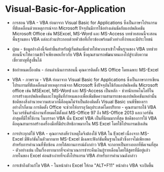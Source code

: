 # Visual-Basic-for-Application
-   การสอน VBA
        -   VBA ย่อมาจาก Visual Basic for Applications ซึ่งเป็นภาษาโปรแกรมที่ขับเคลื่อนด้วยเหตุการณ์จาก Microsoft ปัจจุบันมีการใช้อย่างเด่นชัดกับแอปพลิเคชัน Microsoft Office เช่น MSExcel, MS-Word และ MS-Access บทช่วยสอนนี้จะสอนพื้นฐานของ VBA แต่ละส่วนประกอบด้วยหัวข้อที่เกี่ยวข้องพร้อมตัวอย่างที่ง่ายและมีประโยชน์

-   ผู้ชม
        -   ข้อมูลอ้างอิงนี้จัดทำขึ้นสำหรับผู้เริ่มต้นเพื่อช่วยให้พวกเขาเข้าใจพื้นฐานของ VBA บทช่วยสอนนี้จะให้ความเข้าใจเพียงพอเกี่ยวกับ VBA ซึ่งคุณสามารถพัฒนาตนเองไปสู่ระดับความเชี่ยวชาญที่สูงขึ้นได้

-   ข้อกำหนดเบื้องต้น
        -   ก่อนดำเนินการสอนนี้ คุณควรติดตั้ง MS Office โดยเฉพาะ MS-Excel

-   VBA - ภาพรวม
        -   VBA ย่อมาจาก Visual Basic for Applications ซึ่งเป็นภาษาการเขียนโปรแกรมที่ขับเคลื่อนด้วยเหตุการณ์จาก Microsoft ซึ่งปัจจุบันใช้กับแอปพลิเคชัน Microsoft office เช่น MSExcel, MS-Word และ MS-Access เป็นหลัก
        -   ช่วยนักเทคโนโลยีในการสร้างแอปพลิเคชันและโซลูชันที่กำหนดเองเพื่อเพิ่มขีดความสามารถของแอปพลิเคชันเหล่านั้น ข้อดีของสิ่งอำนวยความสะดวกนี้คือคุณไม่จำเป็นต้องติดตั้ง Visual Basic บนพีซีของเรา อย่างไรก็ตาม การติดตั้ง Office จะช่วยให้บรรลุวัตถุประสงค์โดยปริยาย
        -   คุณสามารถใช้ VBA ในเวอร์ชันสำนักงานทั้งหมดได้ตั้งแต่ MS-Office 97 ถึง MS-Office 2013 และเวอร์ชันล่าสุดที่มีให้ใช้งาน ในบรรดา VBA นั้น Excel VBA เป็นที่นิยมมากที่สุด ข้อดีของการใช้ VBA คือคุณสามารถสร้างเครื่องมือที่มีประสิทธิภาพมากใน MS Excel โดยใช้โปรแกรมเชิงเส้น

-   การประยุกต์ใช้ VBA
        -   คุณอาจสงสัยว่าเหตุใดจึงต้องใช้ VBA ใน Excel เนื่องจาก MS-Excel มีฟังก์ชันในตัวมากมาย MS-Excel มีเฉพาะฟังก์ชันพื้นฐานในตัวซึ่งอาจไม่เพียงพอสำหรับการคำนวณที่ซับซ้อน ภายใต้สถานการณ์ดังกล่าว VBA จะกลายเป็นทางออกที่ชัดเจนที่สุด
        -   ตัวอย่างเช่น เป็นเรื่องยากมากที่จะคำนวณการชำระคืนเงินกู้รายเดือนโดยใช้สูตรที่มีอยู่แล้วภายในของ Excel ค่อนข้างง่ายที่จะตั้งโปรแกรม VBA สำหรับการคำนวณดังกล่าว

-   การเข้าถึงตัวแก้ไข VBA
        -   ในหน้าต่าง Excel ให้กด "ALT+F11" หน้าต่าง VBA จะเปิดขึ้น
